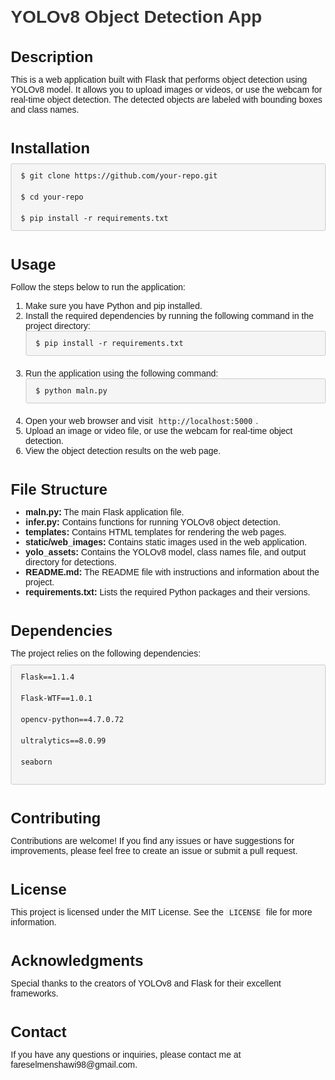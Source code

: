 <!DOCTYPE html>
<html>
<head>
  <meta charset="UTF-8">
  <title>YOLOv8 Object Detection App</title>
  <style>
    body {
      font-family: Arial, sans-serif;
      margin: 20px;
    }
    h1 {
      color: #333;
    }
    p {
      margin-bottom: 10px;
    }
    code {
      background-color: #f5f5f5;
      padding: 2px 5px;
      border-radius: 3px;
    }
    .code-block {
      background-color: #f5f5f5;
      border: 1px solid #ccc;
      border-radius: 3px;
      padding: 10px;
      margin-bottom: 20px;
      overflow-x: auto;
    }
    .code-block code {
      display: block;
    }
    .note {
      color: #777;
    }
    .section {
      margin-bottom: 40px;
    }
    .section-title {
      font-size: 24px;
      margin-bottom: 10px;
    }
  </style>
</head>
<body>
  <h1>YOLOv8 Object Detection App</h1>
  
  <div class="section">
    <h2 class="section-title">Description</h2>
    <p>
      This is a web application built with Flask that performs object detection using YOLOv8 model. It allows you to upload images or videos, or use the webcam for real-time object detection. The detected objects are labeled with bounding boxes and class names.
    </p>
  </div>
  
  <div class="section">
    <h2 class="section-title">Installation</h2>
    <div class="code-block">
      <code>$ git clone https://github.com/your-repo.git</code><br>
      <code>$ cd your-repo</code><br>
      <code>$ pip install -r requirements.txt</code>
    </div>
  </div>
  
  <div class="section">
    <h2 class="section-title">Usage</h2>
    <p>Follow the steps below to run the application:</p>
    <ol>
      <li>Make sure you have Python and pip installed.</li>
      <li>Install the required dependencies by running the following command in the project directory:</li>
      <div class="code-block">
        <code>$ pip install -r requirements.txt</code>
      </div>
      <li>Run the application using the following command:</li>
      <div class="code-block">
        <code>$ python maln.py</code>
      </div>
      <li>Open your web browser and visit <code>http://localhost:5000</code>.</li>
      <li>Upload an image or video file, or use the webcam for real-time object detection.</li>
      <li>View the object detection results on the web page.</li>
    </ol>
  </div>
  
  <div class="section">
    <h2 class="section-title">File Structure</h2>
    <ul>
      <li><strong>maln.py:</strong> The main Flask application file.</li>
      <li><strong>infer.py:</strong> Contains functions for running YOLOv8 object detection.</li>
      <li><strong>templates:</strong> Contains HTML templates for rendering the web pages.

<li><strong>static/web_images:</strong> Contains static images used in the web application.</li>
<li><strong>yolo_assets:</strong> Contains the YOLOv8 model, class names file, and output directory for detections.</li>
<li><strong>README.md:</strong> The README file with instructions and information about the project.</li>
<li><strong>requirements.txt:</strong> Lists the required Python packages and their versions.</li>
</ul>
</div>
<div class="section">
<h2 class="section-title">Dependencies</h2>
<p>The project relies on the following dependencies:</p>
<div class="code-block">
<code>Flask==1.1.4</code><br>
<code>Flask-WTF==1.0.1</code><br>
<code>opencv-python==4.7.0.72</code><br>
<code>ultralytics==8.0.99</code><br>
<code>seaborn</code><br>
</div>
</div>
<div class="section">
<h2 class="section-title">Contributing</h2>
<p>Contributions are welcome! If you find any issues or have suggestions for improvements, please feel free to create an issue or submit a pull request.</p>
</div>
<div class="section">
<h2 class="section-title">License</h2>
<p>This project is licensed under the MIT License. See the <code>LICENSE</code> file for more information.</p>
</div>
<div class="section">
<h2 class="section-title">Acknowledgments</h2>
<p>Special thanks to the creators of YOLOv8 and Flask for their excellent frameworks.</p>
</div>
<div class="section">
<h2 class="section-title">Contact</h2>
<p>If you have any questions or inquiries, please contact me at fareselmenshawi98@gmail.com.</p>
</div>
</body>
</html>
